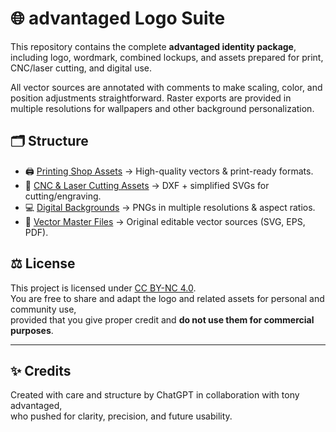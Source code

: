 # 🌐 advantaged Logo Suite

This repository contains the complete **advantaged identity package**, 
including logo, wordmark, combined lockups, and assets prepared for print, 
CNC/laser cutting, and digital use.  

All vector sources are annotated with comments to make scaling, color, and 
position adjustments straightforward. Raster exports are provided in multiple 
resolutions for wallpapers and other background personalization.

## 🗂️ Structure
- 🖨️ [Printing Shop Assets](https://github.com/Advantaged/advantaged-logo-suite/Printing_Shops/) → High-quality vectors & print-ready formats. 
- 🔦 [CNC & Laser Cutting Assets](https://github.com/Advantaged/advantaged-logo-suite/CNC_Laser_Shops/) → DXF + simplified SVGs for cutting/engraving. 
- 💻 [Digital Backgrounds](https://github.com/Advantaged/advantaged-logo-suite/Digital_Backgrounds/) → PNGs in multiple resolutions & aspect ratios. 
- 🎨 [Vector Master Files](https://github.com/Advantaged/advantaged-logo-suite/Vector_Master_Files/) → Original editable vector sources (SVG, EPS, PDF). 

## ⚖️ License
This project is licensed under [CC BY-NC 4.0](https://creativecommons.org/licenses/by-nc/4.0/).  
You are free to share and adapt the logo and related assets for personal and community use,  
provided that you give proper credit and **do not use them for commercial purposes**.

---
## ✨ Credits
Created with care and structure by ChatGPT in collaboration with tony advantaged,  
who pushed for clarity, precision, and future usability.
